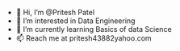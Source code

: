 - 👋 Hi, I’m @Pritesh Patel
- 👀 I’m interested in Data Engineering
- 🌱 I’m currently learning Basics of data Science
- 📫 Reach me at pritesh43882yahoo.com


<!---
pritesh4388/pritesh4388 is a ✨ special ✨ repository because its `README.md` (this file) appears on your GitHub profile.
You can click the Preview link to take a look at your changes.
--->

